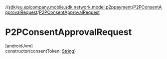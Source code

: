 //[sdk](../../../index.md)/[eu.epicompany.mobile.sdk.network.model.p2ppayment](../index.md)/[P2PConsentApprovalRequest](index.md)/[P2PConsentApprovalRequest](-p2-p-consent-approval-request.md)

# P2PConsentApprovalRequest

[androidJvm]\
constructor(consentToken: [String](https://kotlinlang.org/api/latest/jvm/stdlib/kotlin/-string/index.html))
